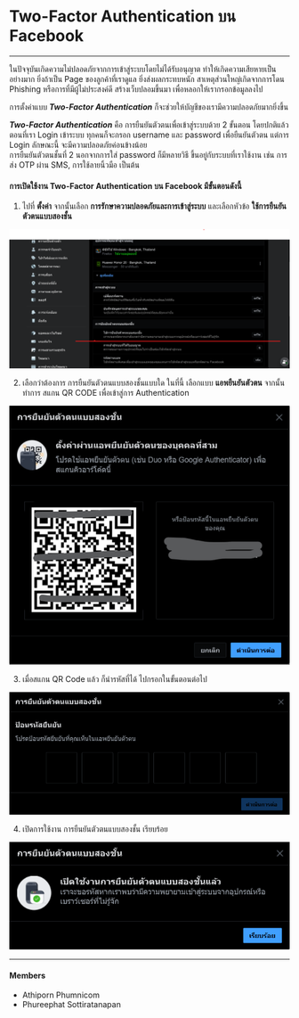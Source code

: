 # Two-Factor Authentication บน Facebook
---
ในปัจจุบันเกิดความไม่ปลอดภัยจากการเข้าสู่ระบบโดยไม่ได้รับอนุญาต ทำให้เกิดความเสียหายเป็นอย่างมาก ยิ่งถ้าเป็น Page ของลูกค้าที่เราดูแล ยิ่งส่งผลกระทบหนัก สาเหตุส่วนใหญ่เกิดจากการโดน Phishing หรือการที่มีผู้ไม่ประสงค์ดี สร้างเว็บปลอมขึ้นมา เพื่อหลอกให้เรากรอกข้อมูลลงไป

การตั้งค่าแบบ ***Two-Factor Authentication*** ก็จะช่วยให้บัญชีของเรามีความปลอดภัยมากยิ่งขึ้น

***Two-Factor Authentication*** คือ การยืนยันตัวตนเพื่อเข้าสู่ระบบด้วย 2 ขั้นตอน โดยปกติแล้วตอนที่เรา Login เข้าระบบ ทุกคนก็จะกรอก username และ password เพื่อยืนยันตัวตน แต่การ Login ลักษณะนี้ จะมีความปลอดภัยค่อนข้างน้อย  
การยืนยันตัวตนชั้นที่ 2 นอกจากการใส่ password ก็มีหลายวิธี ขึ้นอยู่กับระบบที่เราใช้งาน เช่น การส่ง OTP ผ่าน SMS, การใช้ลายนิ้วมือ เป็นต้น

#### การเปิดใช้งาน Two-Factor Authentication บน Facebook มีขั้นตอนดังนี้

1. ไปที่ **ตั้งค่า** จากนั้นเลือก **การรักษาความปลอดภัยและการเข้าสู่ระบบ** และเลือกหัวข้อ **ใช้การยืนยันตัวตนแบบสองชั้น**

![](/FacebookAuthentication_Images/step1.png "Step 1")

2. เลือกว่าต้องการ การยืนยันตัวตนแบบสองชั้นแบบใด  ในที่นี้ เลือกแบบ **แอพยืนยันตัวตน** จากนั้นทำการ สแกน QR CODE เพื่อเข้าสู่การ Authentication

![](/FacebookAuthentication_Images/step2.png "Step 2")

3. เมื่อสแกน QR Code แล้ว ก็นำรหัสที่ได้ ไปกรอกในขั้นตอนต่อไป

![](/FacebookAuthentication_Images/step3.png "Step 3")

4. เปิดการใช้งาน การยืนยันตัวตนแบบสองชั้น เรียบร้อย

![](/FacebookAuthentication_Images/step4.png "Step 4")

---

#### Members
- Athiporn Phumnicom
- Phureephat Sottiratanapan
